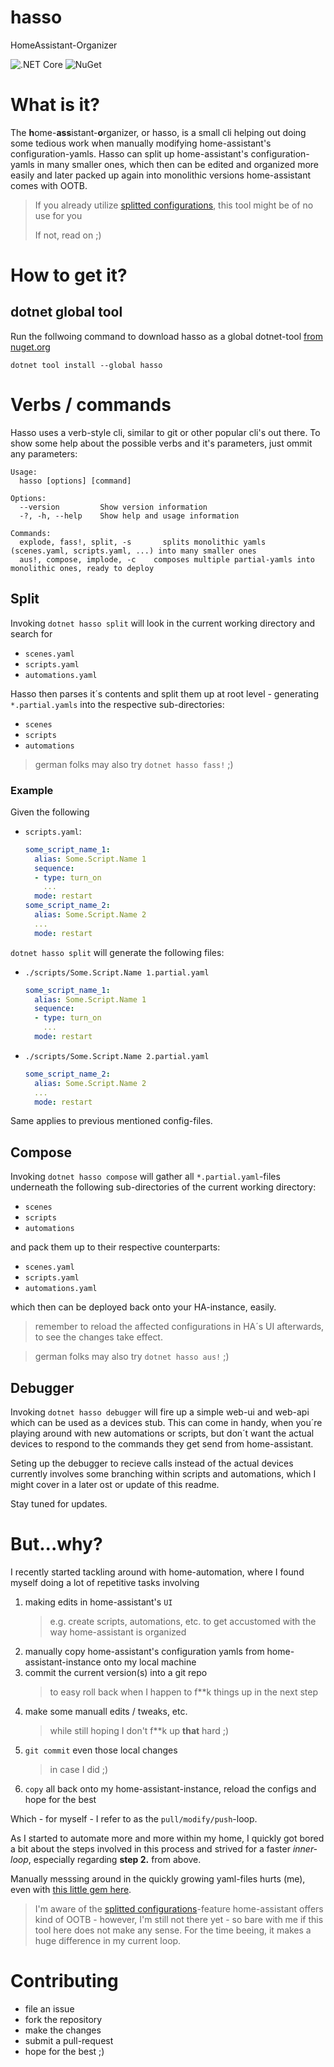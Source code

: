 # hasso
HomeAssistant-Organizer


![.NET Core](https://github.com/earloc/hasso/workflows/.NET%20Core/badge.svg) ![NuGet](https://img.shields.io/nuget/v/hasso)

# What is it?

The **h**ome-**ass**istant-**o**rganizer, or hasso, is a small cli helping out doing some tedious work when manually modifying home-assistant's configuration-yamls.
Hasso can split up home-assistant's configuration-yamls in many smaller ones, which then can be edited and organized more easily and later packed up again into monolithic versions home-assistant comes with OOTB.

> If you already utilize [splitted configurations], this tool might be of no use for you
>
> If not, read on ;)

# How to get it?

## dotnet global tool
Run the follwoing command to download hasso as a global dotnet-tool [from nuget.org]

```
dotnet tool install --global hasso
```

# Verbs / commands

Hasso uses a verb-style cli, similar to git or other popular cli's out there.
To show some help about the possible verbs and it's parameters, just ommit any parameters:

```
Usage:
  hasso [options] [command]

Options:
  --version         Show version information
  -?, -h, --help    Show help and usage information

Commands:
  explode, fass!, split, -s       splits monolithic yamls (scenes.yaml, scripts.yaml, ...) into many smaller ones
  aus!, compose, implode, -c    composes multiple partial-yamls into monolithic ones, ready to deploy
```

## Split

Invoking ``` dotnet hasso split ``` will look in the current working directory and search for 
- ```scenes.yaml```
- ```scripts.yaml```
- ```automations.yaml```

Hasso then parses it´s contents and split them up at root level - generating ```*.partial.yamls``` into the respective sub-directories:
- ```scenes```
- ```scripts```
- ```automations```

> german folks may also try ```dotnet hasso fass!``` ;)

### Example
Given the following 
- ```scripts.yaml```:
  ```yaml
  some_script_name_1:
    alias: Some.Script.Name 1
    sequence:
    - type: turn_on
      ...
    mode: restart
  some_script_name_2:
    alias: Some.Script.Name 2
    ...
    mode: restart
  ```
```dotnet hasso split``` will generate the following files:

- ```./scripts/Some.Script.Name 1.partial.yaml```
  ```yaml
  some_script_name_1:
    alias: Some.Script.Name 1
    sequence:
    - type: turn_on
      ...
    mode: restart
  ```
- ```./scripts/Some.Script.Name 2.partial.yaml```
  ```yaml
  some_script_name_2:
    alias: Some.Script.Name 2
    ...
    mode: restart
  ```

Same applies to previous mentioned config-files.


## Compose

Invoking ``` dotnet hasso compose ``` will gather all ```*.partial.yaml```-files underneath the following sub-directories of the current working directory:
- ```scenes```
- ```scripts```
- ```automations```

and pack them up to their respective counterparts:
- ```scenes.yaml```
- ```scripts.yaml```
- ```automations.yaml```

which then can be deployed back onto your HA-instance, easily.

> remember to reload the affected configurations in HA´s UI afterwards, to see the changes take effect.

> german folks may also try ```dotnet hasso aus!``` ;)


## Debugger

Invoking ``` dotnet hasso debugger ``` will fire up a simple web-ui and web-api which can be used as a devices stub.
This can come in handy, when you´re playing around with new automations or scripts, but don´t want the actual devices to respond to the commands they get send from home-assistant.

Seting up the debugger to recieve calls instead of the actual devices currently involves some branching within scripts and automations, which I might cover in a later ost or update of this readme.

Stay tuned for updates.


# But...why?

I recently started tackling around with home-automation, where I found myself doing a lot of repetitive tasks involving
1. making edits in home-assistant's ```UI``` 
    > e.g. create scripts, automations, etc. to get accustomed with the way home-assistant is organized
2. manually copy home-assistant's configuration yamls from home-assistant-instance onto my local machine
3. commit the current version(s) into a git repo
    > to easy roll back when I happen to f**k things up in the next step
3. make some manuall edits / tweaks, etc.
    > while still hoping I don't f**k up **that** hard ;)
4. ```git commit``` even those local changes
    > in case I did ;)
5. ```copy``` all back onto my home-assistant-instance, reload the configs and hope for the best

Which - for myself - I refer to as the ```pull/modify/push```-loop.

As I started to automate more and more within my home, I quickly got bored a bit about the steps involved in this process and strived for a faster *inner-loop*, especially regarding **step 2.** from above.

Manually messsing around in the quickly growing yaml-files hurts (me), even with [this little gem here].

> I'm aware of the [splitted configurations]-feature home-assistant offers kind of OOTB - however, I'm still not there yet - so bare with me if this tool here does not make any sense. For the time beeing, it makes a huge difference in my current loop.

# Contributing
- file an issue
- fork the repository
- make the changes
- submit a pull-request
- hope for the best ;)
  

[from nuget.org]:https://www.nuget.org/packages/Hasso/
[home-assistant]:https://www.home-assistant.io/
[splitted configurations]:https://www.home-assistant.io/docs/configuration/splitting_configuration/
[this little gem here]:https://marketplace.visualstudio.com/items?itemName=keesschollaart.vscode-home-assistant